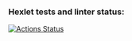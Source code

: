 ### Hexlet tests and linter status:
[![Actions Status](https://github.com/EduardFR/frontend-project-44/workflows/hexlet-check/badge.svg)](https://github.com/EduardFR/frontend-project-44/actions)